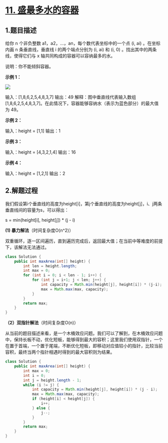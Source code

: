 # [11. 盛最多水的容器](https://leetcode-cn.com/problems/container-with-most-water/)

## 1.题目描述

给你 n 个非负整数 a1，a2，...，an，每个数代表坐标中的一个点 (i, ai) 。在坐标内画 n 条垂直线，垂直线 i 的两个端点分别为 (i, ai) 和 (i, 0) 。找出其中的两条线，使得它们与 x 轴共同构成的容器可以容纳最多的水。

说明：你不能倾斜容器。



**示例 1：**

![](https://aliyun-lc-upload.oss-cn-hangzhou.aliyuncs.com/aliyun-lc-upload/uploads/2018/07/25/question_11.jpg)

输入：[1,8,6,2,5,4,8,3,7]
输出：49 
解释：图中垂直线代表输入数组 [1,8,6,2,5,4,8,3,7]。在此情况下，容器能够容纳水（表示为蓝色部分）的最大值为 49。



**示例 2：**

输入：height = [1,1]
输出：1



**示例 3：**

输入：height = [4,3,2,1,4]
输出：16



**示例 4：**

输入：height = [1,2,1]
输出：2



## 2.解题过程

我们假设第i个垂直线的高度为height[i]，第j个垂直线的高度为height[j]，i、j两条垂直线间的容量为s，可以得出：

s = min(height[i], height[j]) * (j - i)

**(1) 暴力解法**（时间复杂度O(n^2)）

双重循环，逐一区间遍历，直到遍历完成后，返回最大值；在当前中等难度的前提下，该解法无法通过。

```java
class Solution {
    public int maxArea(int[] height) {
        int len = height.length;
        int max = 0;
        for (int i = 0; i < len - 1; i++) {
            for (int j = i+1; j < len; j++) {
                int capacity = Math.min(height[j], height[i]) * (j-i);
                max = Math.max(max, capacity);
            }
        }
        return max;
    }
}
```

**（2）双指针解法**（时间复杂度O(n)）

从当前的题目描述来看，是一个木桶效应问题。我们可以了解到，在木桶效应问题中，保持长板不动，优化短板，能够得到最大的容积；这里我们使用双指针，一个在置于首端，一个置于尾端，不断优化短板，即移动对应值较小的指针，比较当前容积，最终当两个指针相遇时得到的最大容积则为结果。

```java
class Solution {
    public int maxArea(int[] height) {
        int max = 0;
        int i = 0;
        int j = height.length - 1;
        while (i != j) {
            int capacity = Math.min(height[j], height[i]) * (j - i);
            max = Math.max(max, capacity);
            if (height[i] < height[j]) {
                i++;
            } else {
                j--;
            }
        }
        return max;
    }
}
```

